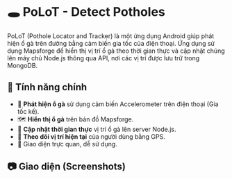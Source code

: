 # 🕳️ PoLoT - Detect Potholes

PoLoT (Pothole Locator and Tracker) là một ứng dụng Android giúp phát hiện ổ gà trên đường bằng cảm biến gia tốc của điện thoại. Ứng dụng sử dụng Mapsforge để hiển thị vị trí ổ gà theo thời gian thực và cập nhật chúng lên máy chủ Node.js thông qua API, nơi các vị trí được lưu trữ trong MongoDB.

## 🚀 Tính năng chính

- 📡 **Phát hiện ổ gà** sử dụng cảm biến Accelerometer trên điện thoại (Gia tốc kế).
- 🗺️ **Hiển thị ổ gà** trên bản đồ Mapsforge.
- 🔁 **Cập nhật thời gian thực** vị trí ổ gà lên server Node.js.
- 🧭 **Theo dõi vị trí hiện tại** của người dùng bằng GPS.
- 🧩 Giao diện trực quan, dễ sử dụng.

## 📷 Giao diện (Screenshots)
